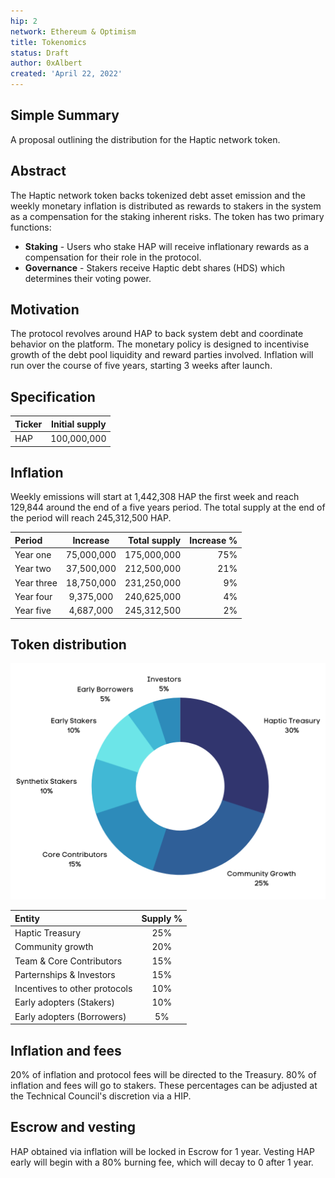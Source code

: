 ```yaml
---
hip: 2
network: Ethereum & Optimism
title: Tokenomics
status: Draft
author: 0xAlbert
created: 'April 22, 2022'
---
```


## **Simple Summary**
A proposal outlining the distribution for the Haptic network token.

## **Abstract**

The Haptic network token backs tokenized debt asset emission and the weekly monetary inflation is distributed as rewards to stakers in the system as a compensation for the staking inherent risks. The token has two primary functions:

* **Staking** - Users who stake HAP will receive inflationary rewards as a compensation for their role in the protocol. 
* **Governance** - Stakers receive Haptic debt shares (HDS) which determines their voting power.

## **Motivation**

The protocol revolves around HAP to back system debt and coordinate behavior on the platform. The monetary policy is designed to incentivise growth of the debt pool liquidity and reward parties involved. Inflation will run over the course of five years, starting 3 weeks after launch.  

## **Specification**

| Ticker      | Initial supply  | 
| :---        |    :----:   |    
| HAP         |100,000,000     |


## **Inflation**
Weekly emissions will start at 1,442,308 HAP the first week and reach 129,844 around the end of a five years period. 
The total supply at the end of the period will reach 245,312,500 HAP. 


| Period      | Increase | Total supply     |  Increase % |
| :---        |    :----:   |          ---: |          ---: |
| Year one      |75,000,000      |  175,000,000   |  75%  |
| Year two    | 37,500,000       |  212,500,000      | 21%   |
| Year three  |18,750,000        |  231,250,000      | 9%
| Year four   | 9,375,000        |  240,625,000      | 4%
| Year five   | 4,687,000        |  245,312,500      | 2%

## **Token distribution**

![Distribution](https://raw.githubusercontent.com/HapticFinance/assets/main/Distribution.png)

| Entity      | Supply % |
| :---        |    :----:   |
| Haptic Treasury   | 25%       |
| Community growth   | 20%        |
| Team & Core Contributors  | 15%        |
| Parternships & Investors   | 15%        |
| Incentives to other protocols      |10%      |
| Early adopters (Stakers) | 10%         |
| Early adopters (Borrowers) | 5%        |

## **Inflation and fees**
20% of inflation and protocol fees will be directed to the Treasury. 80% of inflation and fees will go to stakers. These percentages can be adjusted at the Technical Council's discretion via a HIP.

## **Escrow and vesting**
HAP obtained via inflation will be locked in Escrow for 1 year. Vesting HAP early will begin with a 80% burning fee, which will decay to 0 after 1 year. 